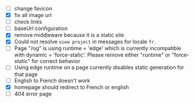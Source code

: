 
- [ ] change favicon
- [x] fix all image url
- [ ] check links
- [ ] baseUrl configuration
- [x] remove middleware because it is a static site
- [x]  Could not resolve `view project` in messages for locale `fr`.
- [ ] Page "/og" is using runtime = 'edge' which is currently incompatible with dynamic = 'force-static'. Please remove either "runtime" or "force-static" for correct behavior
- [ ] Using edge runtime on a page currently disables static generation for that page
- [ ] English to French doesn't work
- [x] homepage should redirect to French or english
- [ ] 404 error page